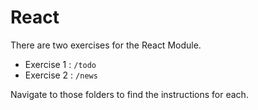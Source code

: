 # React

There are two exercises for the React Module. 
- Exercise 1 : `/todo`
- Exercise 2 : `/news`

Navigate to those folders to find the instructions for each.





